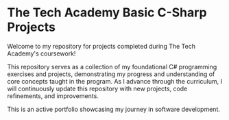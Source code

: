 # The Tech Academy Basic C-Sharp Projects

Welcome to my repository for projects completed during The Tech Academy's coursework!

This repository serves as a collection of my foundational C# programming exercises and projects, demonstrating my progress and understanding of core concepts taught in the program. As I advance through the curriculum, I will continuously update this repository with new projects, code refinements, and improvements.

This is an active portfolio showcasing my journey in software development.
